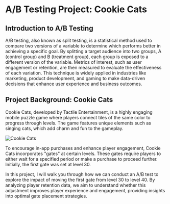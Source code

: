 # A/B Testing Project: Cookie Cats  

## Introduction to A/B Testing  

A/B testing, also known as split testing, is a statistical method used to compare two versions of a variable to determine which performs better in achieving a specific goal. By splitting a target audience into two groups, A (control group) and B (treatment group), each group is exposed to a different version of the variable. Metrics of interest, such as user engagement or retention, are then measured to evaluate the effectiveness of each variation. This technique is widely applied in industries like marketing, product development, and gaming to make data-driven decisions that enhance user experience and business outcomes.  

## Project Background: Cookie Cats  

Cookie Cats, developed by Tactile Entertainment, is a highly engaging mobile puzzle game where players connect tiles of the same color to progress through levels. The game features unique elements such as singing cats, which add charm and fun to the gameplay.  

![Cookie Cats](https://m.media-amazon.com/images/I/811Xmdf4IcL.jpg)

To encourage in-app purchases and enhance player engagement, Cookie Cats incorporates "gates" at certain levels. These gates require players to either wait for a specified period or make a purchase to proceed further. Initially, the first gate was set at level 30.  

In this project, I will walk you through how we can conduct an A/B test to explore the impact of moving the first gate from level 30 to level 40. By analyzing player retention data, we aim to understand whether this adjustment improves player experience and engagement, providing insights into optimal gate placement strategies.